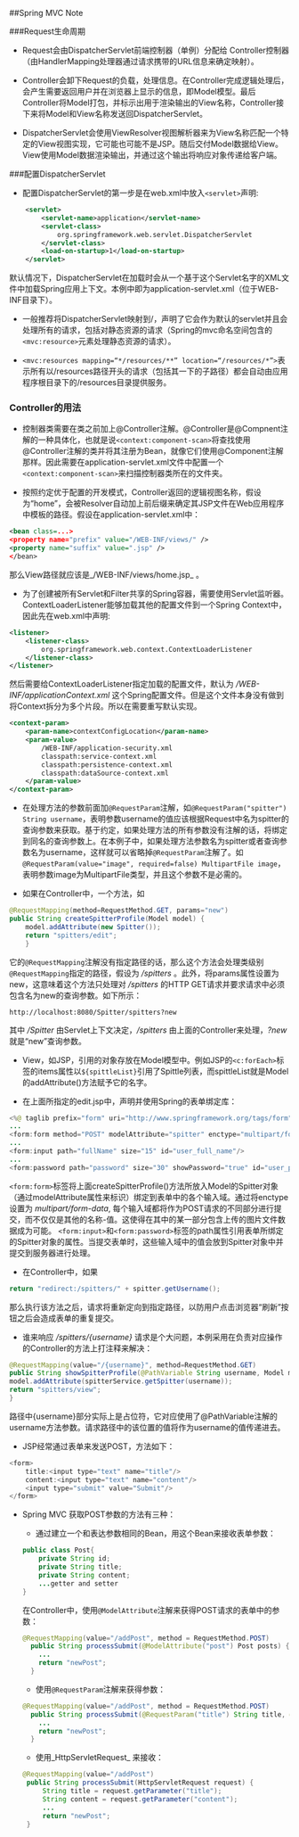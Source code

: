 ##Spring MVC Note

###Request生命周期

* Request会由DispatcherServlet前端控制器（单例）分配给 Controller控制器（由HandlerMapping处理器通过请求携带的URL信息来确定映射）。

* Controller会卸下Request的负载，处理信息。在Controller完成逻辑处理后，会产生需要返回用户并在浏览器上显示的信息，即Model模型。最后Controller将Model打包，并标示出用于渲染输出的View名称，Controller接下来将Model和View名称发送回DispatcherServlet。

* DispatcherServlet会使用ViewResolver视图解析器来为View名称匹配一个特定的View视图实现，它可能也可能不是JSP。随后交付Model数据给View。View使用Model数据渲染输出，并通过这个输出将响应对象传递给客户端。

###配置DispatcherServlet

* 配置DispatcherServlet的第一步是在web.xml中放入`<servlet>`声明:       

~~~xml
	<servlet>
		<servlet-name>application</servlet-name>
		<servlet-class>
			org.springframework.web.servlet.DispatcherServlet
		</servlet-class>
		<load-on-startup>1</load-on-startup>
	</servlet>
~~~
默认情况下，DispatcherServlet在加载时会从一个基于这个Servlet名字的XML文件中加载Spring应用上下文。本例中即为application-servlet.xml（位于WEB-INF目录下）。

* 一般推荐将DispatcherServlet映射到/，声明了它会作为默认的servlet并且会处理所有的请求，包括对静态资源的请求（Spring的mvc命名空间包含的`<mvc:resource>`元素处理静态资源的请求）。

* `<mvc:resources mapping=“*/resources/**” location=“/resources/*”>`表示所有以/resources路径开头的请求（包括其一下的子路径）都会自动由应用程序根目录下的/resources目录提供服务。

### Controller的用法

* 控制器类需要在类之前加上@Controller注解。@Controller是@Compnent注解的一种具体化，也就是说`<context:component-scan>`将查找使用@Controller注解的类并将其注册为Bean，就像它们使用@Component注解那样。因此需要在application-servlet.xml文件中配置一个 `<context:component-scan>`来扫描控制器类所在的文件夹。

* 按照约定优于配置的开发模式，Controller返回的逻辑视图名称，假设为“home”，会被Resolver自动加上前后缀来确定其JSP文件在Web应用程序中模板的路径。假设在application-servlet.xml中：  

~~~xml
<bean class=...>
<property name="prefix" value="/WEB-INF/views/" />
<property name="suffix" value=".jsp" />
</bean>
~~~

那么View路径就应该是_/WEB-INF/views/home.jsp_ 。

* 为了创建被所有Servlet和Filter共享的Spring容器，需要使用Servlet监听器。ContextLoaderListener能够加载其他的配置文件到一个Spring Context中，因此先在web.xml中声明:

~~~xml
<listener>
	<listener-class>  
		org.springframework.web.context.ContextLoaderListener
	</listener-class>
</listener>
~~~
然后需要给ContextLoaderListener指定加载的配置文件，默认为 _/WEB-INF/applicationContext.xml_ 这个Spring配置文件。但是这个文件本身没有做到将Context拆分为多个片段。所以在需要重写默认实现。

~~~xml
<context-param>
	<param-name>contextConfigLocation</param-name>
	<param-value>
		/WEB-INF/application-security.xml
		classpath:service-context.xml
		classpath:persistence-context.xml
		classpath:dataSource-context.xml
	</param-value>
</context-param>
~~~

* 在处理方法的参数前面加`@RequestParam`注解，如`@RequestParam("spitter") String username`，表明参数username的值应该根据Request中名为spitter的查询参数来获取。基于约定，如果处理方法的所有参数没有注解的话，将绑定到同名的查询参数上。在本例子中，如果处理方法参数名为spitter或者查询参数名为username，这样就可以省略掉`@RequestParam`注解了。如`@RequestParam(value="image", required=false) MultipartFile image`，表明参数image为MultipartFile类型，并且这个参数不是必需的。

* 如果在Controller中，一个方法，如

~~~java
@RequestMapping(method=RequestMethod.GET, params="new")
public String createSpitterProfile(Model model) {
	model.addAttribute(new Spitter());
	return "spitters/edit";
	}
~~~

它的`@RequestMapping`注解没有指定路径的话，那么这个方法会处理类级别`@RequestMapping`指定的路径，假设为 _/spitters_ 。此外，将params属性设置为new，这意味着这个方法只处理对 _/spitters_ 的HTTP GET请求并要求请求中必须包含名为new的查询参数。如下所示：

~~~url
http://localhost:8080/Spitter/spitters?new
~~~
其中 _/Spitter_ 由Servlet上下文决定，_/spitters_ 由上面的Controller来处理，_?new_ 就是“new”查询参数。

* View，如JSP，引用的对象存放在Model模型中。例如JSP的`<c:forEach>`标签的items属性以`${spittleList}`引用了Spittle列表，而spittleList就是Model的addAttribute()方法赋予它的名字。

* 在上面所指定的edit.jsp中，声明并使用Spring的表单绑定库：

~~~java
<%@ taglib prefix="form" uri="http://www.springframework.org/tags/form"%>
...
<form:form method="POST" modelAttribute="spitter" enctype="multipart/form-data">
...
<form:input path="fullName" size="15" id="user_full_name"/>
...
<form:password path="password" size="30" showPassword="true" id="user_password">
~~~
`<form:form>`标签将上面createSpitterProfile()方法所放入Model的Spitter对象（通过modelAttribute属性来标识）绑定到表单中的各个输入域。通过将enctype设置为 _multipart/form-data_, 每个输入域都将作为POST请求的不同部分进行提交，而不仅仅是其他的名称-值。这使得在其中的某一部分包含上传的图片文件数据成为可能。 `<form:input>`和`<form:password>`标签的path属性引用表单所绑定的Spitter对象的属性。当提交表单时，这些输入域中的值会放到Spitter对象中并提交到服务器进行处理。

* 在Controller中，如果

~~~java
return "redirect:/spitters/" + spitter.getUsername();
~~~
那么执行该方法之后，请求将重新定向到指定路径，以防用户点击浏览器“刷新”按钮之后会造成表单的重复提交。

* 谁来响应 _/spitters/{username}_ 请求是个大问题，本例采用在负责对应操作的Controller的方法上打注释来解决：

~~~java
@RequestMapping(value="/{username}", method=RequestMethod.GET)
public String showSpitterProfile(@PathVariable String username, Model model) {
model.addAttribute(spitterService.getSpitter(username));
return "spitters/view";
}
~~~
路径中{username}部分实际上是占位符，它对应使用了@PathVariable注解的username方法参数。请求路径中的该位置的值将作为username的值传递进去。

* JSP经常通过表单来发送POST，方法如下：

~~~java
<form>
	title:<input type="text" name="title"/>
	content:<input type="text" name="content"/>
	<input type="submit" value="Submit"/>
</form>
~~~

* Spring MVC 获取POST参数的方法有三种：
    - 通过建立一个和表达参数相同的Bean，用这个Bean来接收表单参数：

    ~~~java
    public class Post{
		private String id;
		private String title;
		private String content;
		...getter and setter
	}
    ~~~
    在Controller中，使用`@ModelAttribute`注解来获得POST请求的表单中的参数：
    
    ~~~java
    @RequestMapping(value="/addPost", method = RequestMethod.POST)
      public String processSubmit(@ModelAttribute("post") Post posts) {
      	...
        return "newPost";
      }
    ~~~

   - 使用`@RequestParam`注解来获得参数：

    ~~~java
    @RequestMapping(value="/addPost", method = RequestMethod.POST)
      public String processSubmit(@RequestParam("title") String title, @RequestParam("content") String content) {          
      	...
      	return "newPost";
      }
    ~~~

   - 使用_HttpServletRequest_ 来接收：

   ~~~java
   @RequestMapping(value="/addPost")
    public String processSubmit(HttpServletRequest request) {
        String title = request.getParameter("title");
        String content = request.getParameter("content");
        ...
        return "newPost";
    }
   ~~~